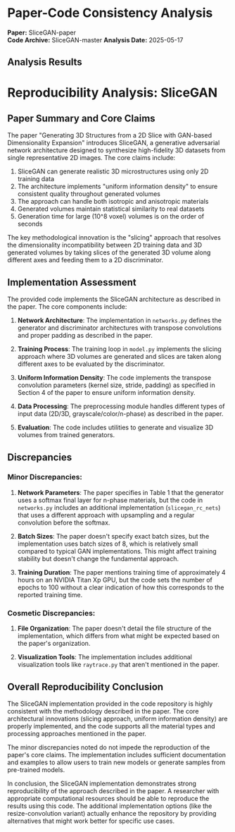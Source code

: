 # Paper-Code Consistency Analysis

**Paper:** SliceGAN-paper  
**Code Archive:** SliceGAN-master
**Analysis Date:** 2025-05-17

## Analysis Results

# Reproducibility Analysis: SliceGAN

## Paper Summary and Core Claims

The paper "Generating 3D Structures from a 2D Slice with GAN-based Dimensionality Expansion" introduces SliceGAN, a generative adversarial network architecture designed to synthesize high-fidelity 3D datasets from single representative 2D images. The core claims include:

1. SliceGAN can generate realistic 3D microstructures using only 2D training data
2. The architecture implements "uniform information density" to ensure consistent quality throughout generated volumes
3. The approach can handle both isotropic and anisotropic materials
4. Generated volumes maintain statistical similarity to real datasets
5. Generation time for large (10^8 voxel) volumes is on the order of seconds

The key methodological innovation is the "slicing" approach that resolves the dimensionality incompatibility between 2D training data and 3D generated volumes by taking slices of the generated 3D volume along different axes and feeding them to a 2D discriminator.

## Implementation Assessment

The provided code implements the SliceGAN architecture as described in the paper. The core components include:

1. **Network Architecture**: The implementation in `networks.py` defines the generator and discriminator architectures with transpose convolutions and proper padding as described in the paper.

2. **Training Process**: The training loop in `model.py` implements the slicing approach where 3D volumes are generated and slices are taken along different axes to be evaluated by the discriminator.

3. **Uniform Information Density**: The code implements the transpose convolution parameters (kernel size, stride, padding) as specified in Section 4 of the paper to ensure uniform information density.

4. **Data Processing**: The preprocessing module handles different types of input data (2D/3D, grayscale/color/n-phase) as described in the paper.

5. **Evaluation**: The code includes utilities to generate and visualize 3D volumes from trained generators.

## Discrepancies

### Minor Discrepancies:

1. **Network Parameters**: The paper specifies in Table 1 that the generator uses a softmax final layer for n-phase materials, but the code in `networks.py` includes an additional implementation (`slicegan_rc_nets`) that uses a different approach with upsampling and a regular convolution before the softmax.

2. **Batch Sizes**: The paper doesn't specify exact batch sizes, but the implementation uses batch sizes of 8, which is relatively small compared to typical GAN implementations. This might affect training stability but doesn't change the fundamental approach.

3. **Training Duration**: The paper mentions training time of approximately 4 hours on an NVIDIA Titan Xp GPU, but the code sets the number of epochs to 100 without a clear indication of how this corresponds to the reported training time.

### Cosmetic Discrepancies:

1. **File Organization**: The paper doesn't detail the file structure of the implementation, which differs from what might be expected based on the paper's organization.

2. **Visualization Tools**: The implementation includes additional visualization tools like `raytrace.py` that aren't mentioned in the paper.

## Overall Reproducibility Conclusion

The SliceGAN implementation provided in the code repository is highly consistent with the methodology described in the paper. The core architectural innovations (slicing approach, uniform information density) are properly implemented, and the code supports all the material types and processing approaches mentioned in the paper.

The minor discrepancies noted do not impede the reproduction of the paper's core claims. The implementation includes sufficient documentation and examples to allow users to train new models or generate samples from pre-trained models.

In conclusion, the SliceGAN implementation demonstrates strong reproducibility of the approach described in the paper. A researcher with appropriate computational resources should be able to reproduce the results using this code. The additional implementation options (like the resize-convolution variant) actually enhance the repository by providing alternatives that might work better for specific use cases.